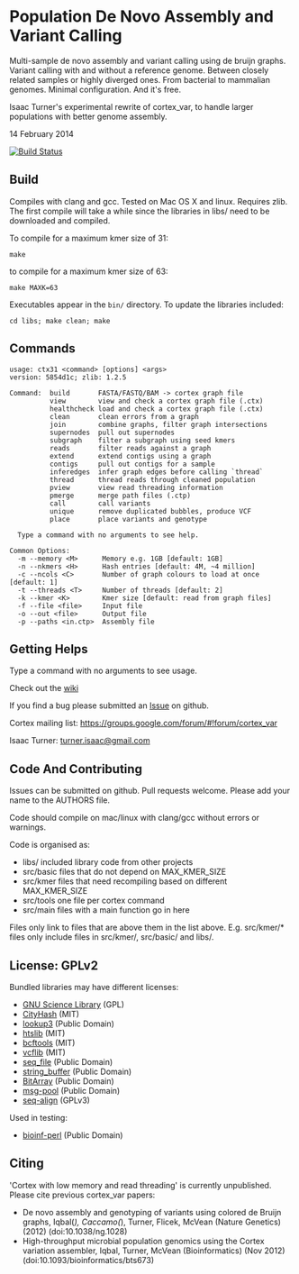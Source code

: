 Population De Novo Assembly and Variant Calling
===============================================

Multi-sample de novo assembly and variant calling using de bruijn graphs.
Variant calling with and without a reference genome. Between closely related
samples or highly diverged ones. From bacterial to mammalian genomes. Minimal
configuration. And it's free.

Isaac Turner's experimental rewrite of cortex_var, to handle larger populations
with better genome assembly.

14 February 2014

[![Build Status](https://magnum.travis-ci.com/noporpoise/ninja-cortex.png?token=HkeonfUv1FrRw6UkpJot&branch=master)](https://magnum.travis-ci.com/noporpoise/ninja-cortex)

Build
-----

Compiles with clang and gcc. Tested on Mac OS X and linux. Requires zlib.
The first compile will take a while since the libraries in libs/ need to be
downloaded and compiled.

To compile for a maximum kmer size of 31:

    make

to compile for a maximum kmer size of 63:

    make MAXK=63

Executables appear in the `bin/` directory. To update the libraries included:

    cd libs; make clean; make

Commands
--------

    usage: ctx31 <command> [options] <args>
    version: 5854d1c; zlib: 1.2.5

    Command:  build       FASTA/FASTQ/BAM -> cortex graph file
              view        view and check a cortex graph file (.ctx)
              healthcheck load and check a cortex graph file (.ctx)
              clean       clean errors from a graph
              join        combine graphs, filter graph intersections
              supernodes  pull out supernodes
              subgraph    filter a subgraph using seed kmers
              reads       filter reads against a graph
              extend      extend contigs using a graph
              contigs     pull out contigs for a sample
              inferedges  infer graph edges before calling `thread`
              thread      thread reads through cleaned population
              pview       view read threading information
              pmerge      merge path files (.ctp)
              call        call variants
              unique      remove duplicated bubbles, produce VCF
              place       place variants and genotype

      Type a command with no arguments to see help.

    Common Options:
      -m --memory <M>      Memory e.g. 1GB [default: 1GB]
      -n --nkmers <H>      Hash entries [default: 4M, ~4 million]
      -c --ncols <C>       Number of graph colours to load at once [default: 1]
      -t --threads <T>     Number of threads [default: 2]
      -k --kmer <K>        Kmer size [default: read from graph files]
      -f --file <file>     Input file
      -o --out <file>      Output file
      -p --paths <in.ctp>  Assembly file

Getting Helps
-------------

Type a command with no arguments to see usage.

Check out the [wiki](https://github.com/noporpoise/ninja-cortex/wiki)

If you find a bug please submitted an [Issue](https://github.com/noporpoise/ninja-cortex/issues) on github.

Cortex mailing list: https://groups.google.com/forum/#!forum/cortex_var

Isaac Turner: turner.isaac@gmail.com

Code And Contributing
------------

Issues can be submitted on github. Pull requests welcome. Please add your name
to the AUTHORS file.

Code should compile on mac/linux with clang/gcc without errors or warnings.

Code is organised as:
* libs/       included library code from other projects
* src/basic   files that do not depend on MAX_KMER_SIZE
* src/kmer    files that need recompiling based on different MAX_KMER_SIZE
* src/tools   one file per cortex command
* src/main    files with a main function go in here

Files only link to files that are above them in the list above. E.g. src/kmer/*
files only include files in src/kmer/, src/basic/ and libs/.

License: GPLv2
--------------

Bundled libraries may have different licenses:
* [GNU Science Library](http://www.gnu.org/software/gsl/) (GPL)
* [CityHash](https://code.google.com/p/cityhash/) (MIT)
* [lookup3](http://burtleburtle.net/bob/c/lookup3.c) (Public Domain)
* [htslib](https://github.com/samtools/htslib) (MIT)
* [bcftools](https://github.com/samtools/bcftools) (MIT)
* [vcflib](https://github.com/ekg/vcflib) (MIT)
* [seq_file](https://github.com/noporpoise/seq_file) (Public Domain)
* [string_buffer](https://github.com/noporpoise/string_buffer) (Public Domain)
* [BitArray](https://github.com/noporpoise/BitArray) (Public Domain)
* [msg-pool](https://github.com/noporpoise/msg-pool) (Public Domain)
* [seq-align](https://github.com/noporpoise/seq-align) (GPLv3)

Used in testing:
* [bioinf-perl](https://github.com/noporpoise/bioinf-perl) (Public Domain)

Citing
------

'Cortex with low memory and read threading' is currently unpublished.  Please
cite previous cortex_var papers:

* De novo assembly and genotyping of variants using colored de Bruijn graphs,
Iqbal(*), Caccamo(*), Turner, Flicek, McVean (Nature Genetics) (2012)
(doi:10.1038/ng.1028)
* High-throughput microbial population genomics using the Cortex variation assembler,
Iqbal, Turner, McVean (Bioinformatics) (Nov 2012)
(doi:10.1093/bioinformatics/bts673)
